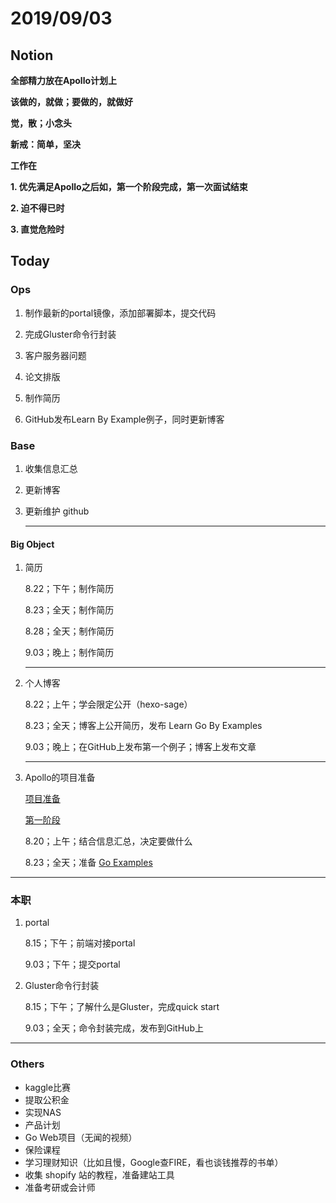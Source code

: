 # 2019/09/03

## Notion

**全部精力放在Apollo计划上**



**该做的，就做；要做的，就做好**

**觉，散；小念头**



**新戒：简单，坚决**



**工作在**

**1. 优先满足Apollo之后如，第一个阶段完成，第一次面试结束**

**2. 迫不得已时**

**3. 直觉危险时**



## Today

### Ops

1. 制作最新的portal镜像，添加部署脚本，提交代码

2. 完成Gluster命令行封装

3. 客户服务器问题

4. 论文排版

5. 制作简历

6. GitHub发布Learn By Example例子，同时更新博客

   

### Base

1. 收集信息汇总 

2. 更新博客

3. 更新维护 github

   

   ---

#### Big Object

1. 简历

   8.22；下午；制作简历

   8.23；全天；制作简历

   8.28；全天；制作简历

   9.03；晚上；制作简历

   

   ---

2. 个人博客

   8.22；上午；学会限定公开（hexo-sage）

   8.23；全天；博客上公开简历，发布 Learn Go By Examples

   9.03；晚上；在GitHub上发布第一个例子；博客上发布文章

   

   ---

3. Apollo的项目准备

   [项目准备](E:\postgraduate\markdown\daily\Notion\要做什么项目.md)

   [第一阶段](E:\postgraduate\markdown\daily\Project\Apollo\准备\第一阶段.md)

   8.20；上午；结合信息汇总，决定要做什么

   8.23；全天；准备 [Go Examples]()









---



### 本职

1. portal 

   8.15；下午；前端对接portal

   9.03；下午；提交portal

   

2. Gluster命令行封装

   8.15；下午；了解什么是Gluster，完成quick start
   
   9.03；全天；命令封装完成，发布到GitHub上

 



---



### Others

- kaggle比赛
- 提取公积金 
- 实现NAS
- 产品计划
- Go Web项目（无闻的视频）
- 保险课程
- 学习理财知识（比如且慢，Google查FIRE，看也谈钱推荐的书单）
- 收集 shopify 站的教程，准备建站工具
- 准备考研或会计师